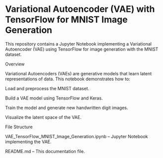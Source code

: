 # Variational Autoencoder (VAE) with TensorFlow for MNIST Image Generation

This repository contains a Jupyter Notebook implementing a Variational Autoencoder (VAE) using TensorFlow for image generation with the MNIST dataset.

Overview

Variational Autoencoders (VAEs) are generative models that learn latent representations of data. This notebook demonstrates how to:

Load and preprocess the MNIST dataset.

Build a VAE model using TensorFlow and Keras.

Train the model and generate new handwritten digit images.

Visualize the latent space of the VAE.

File Structure

VAE_TensorFlow_MNIST_Image_Generation.ipynb – Jupyter Notebook implementing the VAE.

README.md – This documentation file.